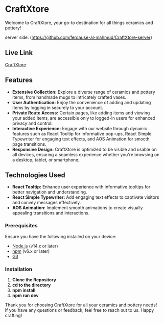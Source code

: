 # CraftXtore

Welcome to CraftXtore, your go-to destination for all things ceramics and pottery!

server side: (https://github.com/ferdause-al-mahmud/CraftXtore-server)

## Live Link

[CraftXtore](https://craftxtore.web.app/)

## Features

- **Extensive Collection:** Explore a diverse range of ceramics and pottery items, from handmade mugs to intricately crafted vases.
- **User Authentication:** Enjoy the convenience of adding and updating items by logging in securely to your account.
- **Private Route Access:** Certain pages, like adding items and viewing your added items, are accessible only to logged-in users for enhanced privacy and control.
- **Interactive Experience:** Engage with our website through dynamic features such as React Tooltip for informative pop-ups, React Simple Typewriter for engaging text effects, and AOS Animation for smooth page transitions.
- **Responsive Design:** CraftXtore is optimized to be visible and usable on all devices, ensuring a seamless experience whether you're browsing on a desktop, tablet, or smartphone.

## Technologies Used

- **React Tooltip:** Enhance user experience with informative tooltips for better navigation and understanding.
- **React Simple Typewriter:** Add engaging text effects to captivate visitors and convey messages effectively.
- **AOS Animation:** Implement smooth animations to create visually appealing transitions and interactions.

### Prerequisites

Ensure you have the following installed on your device:

- [Node.js](https://nodejs.org/) (v14.x or later)
- [npm](https://www.npmjs.com/) (v6.x or later)
- [Git](https://git-scm.com/)

### Installation

1. **Clone the Repository**
2. **cd to the directory**
3. **npm install**
4. **npm run dev**

Thank you for choosing CraftXtore for all your ceramics and pottery needs! If you have any questions or feedback, feel free to reach out to us. Happy crafting!
